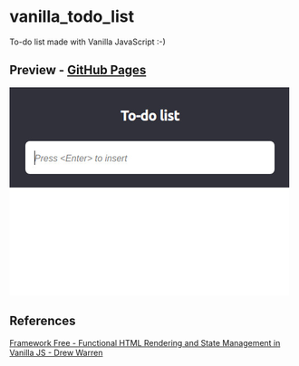 # vanilla_todo_list
To-do list made with Vanilla JavaScript :-)

## Preview - [GitHub Pages](https://paulohbsimoes.github.io/vanilla_todo_list/)
![To-do list preview](./assets/preview.jpg)

## References
[Framework Free - Functional HTML Rendering and State Management in Vanilla JS - Drew Warren](https://www.youtube.com/watch?v=yBg8w_5THS4)
